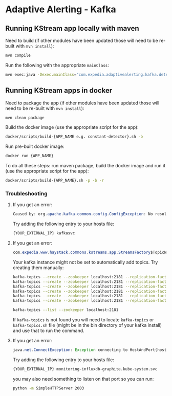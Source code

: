 # Adaptive Alerting - Kafka

## Running KStream app locally with maven

Need to build (if other modules have been updated those will need to be re-built with `mvn install`):

```bash
mvn compile
```

Run the following with the appropriate `mainClass`:

```bash
mvn exec:java -Dexec.mainClass="com.expedia.adaptivealerting.kafka.detector.KafkaPewmaOutlierDetector"
```


## Running KStream apps in docker

Need to package the app (if other modules have been updated those will need to be re-built with `mvn install`):

```bash
mvn clean package
```

Build the docker image (use the appropriate script for the app):

```bash
docker/scripts/build-{APP_NAME e.g. constant-detector}.sh -b
```

Run pre-built docker image:

```bash
docker run {APP_NAME}
```

To do all these steps: run maven package, build the docker image and run it (use the appropriate script for the app):
   
```bash
docker/scripts/build-{APP_NAME}.sh -p -b -r
```

### Troubleshooting

1. If you get an error:

    ```java
    Caused by: org.apache.kafka.common.config.ConfigException: No resolvable bootstrap urls given in bootstrap.servers
    ```
    
    Try adding the following entry to your hosts file:
    
    ```bash
    {YOUR_EXTERNAL_IP} kafkasvc
    ```

1. If you get an error:

    ```java
    com.expedia.www.haystack.commons.kstreams.app.StreamsFactory$TopicNotPresentException: Topic 'XXXXXXXX' is configured as a consumer and it is not present
    ```
    
    Your kafka instance might not be set to automatically add topics. Try creating them manually:

    ```bash
    kafka-topics --create --zookeeper localhost:2181 --replication-factor 1 --partitions 1 --topic metrics
    kafka-topics --create --zookeeper localhost:2181 --replication-factor 1 --partitions 1 --topic ewma-metrics
    kafka-topics --create --zookeeper localhost:2181 --replication-factor 1 --partitions 1 --topic pewma-metrics
    kafka-topics --create --zookeeper localhost:2181 --replication-factor 1 --partitions 1 --topic constant-metrics
    kafka-topics --create --zookeeper localhost:2181 --replication-factor 1 --partitions 1 --topic anomalies
    kafka-topics --create --zookeeper localhost:2181 --replication-factor 1 --partitions 1 --topic alerts

    kafka-topics --list --zookeeper localhost:2181
    ```
    
    If `kafka-topics` is not found you will need to locate `kafka-topics` or `kafka-topics.sh` file
     (might be in the bin directory of your kafka install) and use that to run the command.

1. If you get an error:

    ```java
    java.net.ConnectException: Exception connecting to HostAndPort{host='monitoring-influxdb-graphite.kube-system.svc', port=2003}
    ```
    
    Try adding the following entry to your hosts file:
    
    ```bash
    {YOUR_EXTERNAL_IP} monitoring-influxdb-graphite.kube-system.svc
    ```
    
    you may also need something to listen on that port so you can run:
    
    ```bash
    python -m SimpleHTTPServer 2003
    ```

